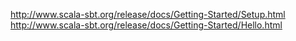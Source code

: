 http://www.scala-sbt.org/release/docs/Getting-Started/Setup.html
http://www.scala-sbt.org/release/docs/Getting-Started/Hello.html
